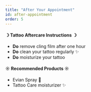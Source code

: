 ```yaml
---
title: "After Your Appointment"
id: after-appointment
order: 5
---
```


#### ☽ Tattoo Aftercare Instructions ☽

* **Do** remove cling film after one hour
* **Do** clean your tattoo regularly ✨
* **Do** moisturize your tattoo

#### ☼ Recommended Products ☼

* Evian Spray 🛁
* Tattoo Care moisturizer ✨
